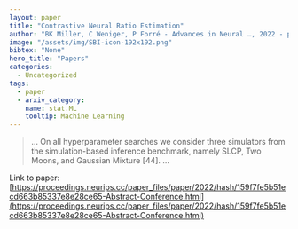 ```yaml
---
layout: paper
title: "Contrastive Neural Ratio Estimation"
author: "BK Miller, C Weniger, P Forré - Advances in Neural …, 2022 - proceedings.neurips.cc"
image: "/assets/img/SBI-icon-192x192.png"
bibtex: "None"
hero_title: "Papers"
categories:
  - Uncategorized
tags:
  - paper
  - arxiv_category:
    name: stat.ML
    tooltip: Machine Learning
---
```

>… On all hyperparameter searches we consider three simulators from the simulation-based inference benchmark, namely SLCP, Two Moons, and Gaussian Mixture [44]. …

Link to paper: [https://proceedings.neurips.cc/paper_files/paper/2022/hash/159f7fe5b51ecd663b85337e8e28ce65-Abstract-Conference.html](https://proceedings.neurips.cc/paper_files/paper/2022/hash/159f7fe5b51ecd663b85337e8e28ce65-Abstract-Conference.html)



